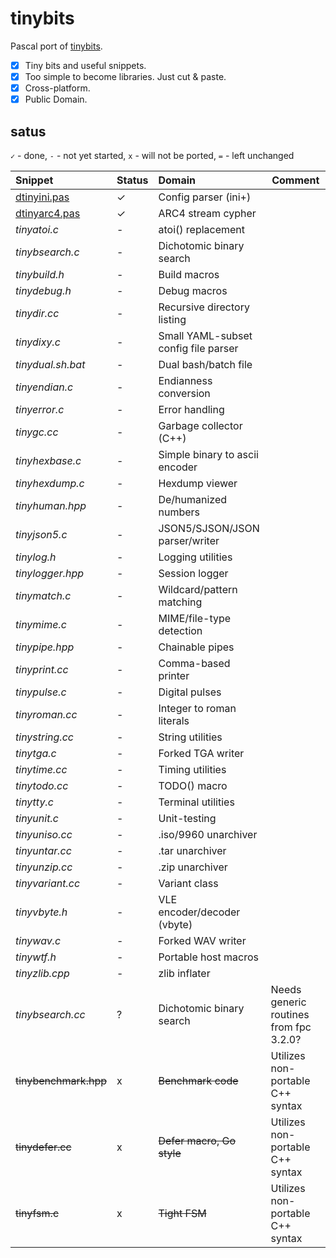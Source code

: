 # tinybits
Pascal port of [tinybits](https://github.com/r-lyeh/tinybits).

- [x] Tiny bits and useful snippets.
- [x] Too simple to become libraries. Just cut & paste.
- [x] Cross-platform.
- [x] Public Domain.

## satus

`✓` - done, `-` - not yet started, `x` - will not be ported, `=` - left unchanged

|Snippet|Status|Domain|Comment|
|:------|:-----|:-----|-------|
|[dtinyini.pas](dtinyini.pas)|✓|Config parser (ini+)||
|[dtinyarc4.pas](dtinyarc4.pas)|✓|ARC4 stream cypher||
|_tinyatoi.c_|-|atoi() replacement||
|_tinybsearch.c_|-|Dichotomic binary search||
|_tinybuild.h_|-|Build macros||
|_tinydebug.h_|-|Debug macros||
|_tinydir.cc_|-|Recursive directory listing||
|_tinydixy.c_|-|Small YAML-subset config file parser||
|_tinydual.sh.bat_|-|Dual bash/batch file||
|_tinyendian.c_|-|Endianness conversion||
|_tinyerror.c_|-|Error handling||
|_tinygc.cc_|-|Garbage collector (C++)||
|_tinyhexbase.c_|-|Simple binary to ascii encoder||
|_tinyhexdump.c_|-|Hexdump viewer||
|_tinyhuman.hpp_|-|De/humanized numbers||
|_tinyjson5.c_|-|JSON5/SJSON/JSON parser/writer||
|_tinylog.h_|-|Logging utilities||
|_tinylogger.hpp_|-|Session logger||
|_tinymatch.c_|-|Wildcard/pattern matching||
|_tinymime.c_|-|MIME/file-type detection||
|_tinypipe.hpp_|-|Chainable pipes||
|_tinyprint.cc_|-|Comma-based printer||
|_tinypulse.c_|-|Digital pulses||
|_tinyroman.cc_|-|Integer to roman literals||
|_tinystring.cc_|-|String utilities||
|_tinytga.c_|-|Forked TGA writer||
|_tinytime.cc_|-|Timing utilities||
|_tinytodo.cc_|-|TODO() macro||
|_tinytty.c_|-|Terminal utilities||
|_tinyunit.c_|-|Unit-testing||
|_tinyuniso.cc_|-|.iso/9960 unarchiver||
|_tinyuntar.cc_|-|.tar unarchiver||
|_tinyunzip.cc_|-|.zip unarchiver||
|_tinyvariant.cc_|-|Variant class||
|_tinyvbyte.h_|-|VLE encoder/decoder (vbyte)||
|_tinywav.c_|-|Forked WAV writer||
|_tinywtf.h_|-|Portable host macros||
|_tinyzlib.cpp_|-|zlib inflater||
|_tinybsearch.cc_|?|Dichotomic binary search|Needs generic routines from fpc 3.2.0?|
|~~tinybenchmark.hpp~~|x|~~Benchmark code~~|Utilizes non-portable C++ syntax|
|~~tinydefer.cc~~|x|~~Defer macro, Go style~~|Utilizes non-portable C++ syntax|
|~~tinyfsm.c~~|x|~~Tight FSM~~|Utilizes non-portable C++ syntax|
